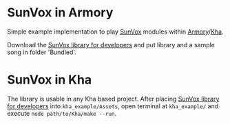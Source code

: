 # SunVox in Armory

Simple example implementation to play [SunVox](http://www.warmplace.ru/soft/sunvox/) modules within [Armory](http://armory3d.org/)/[Kha](http://kha.tech/).

Download the [SunVox library for developers](http://www.warmplace.ru/soft/sunvox/) and put library and a sample song in folder 'Bundled'.

# SunVox in Kha

The library is usable in any Kha based project. After placing [SunVox library for developers](http://www.warmplace.ru/soft/sunvox/) into `kha_example/Assets`, open terminal at `kha_example/` and execute `node path/to/Kha/make --run`.
